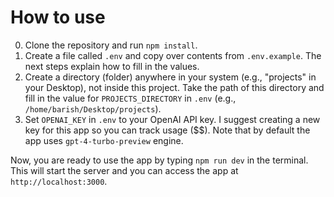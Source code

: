 # How to use

0. Clone the repository and run `npm install`.
1. Create a file called `.env` and copy over contents from `.env.example`. The next steps explain how to fill in the values.
2. Create a directory (folder) anywhere in your system (e.g., "projects" in your Desktop), not inside this project. Take the path of this directory and fill in the value for `PROJECTS_DIRECTORY` in `.env` (e.g., `/home/barish/Desktop/projects`).
3. Set `OPENAI_KEY` in `.env` to your OpenAI API key. I suggest creating a new key for this app so you can track usage ($$). Note that by default the app uses `gpt-4-turbo-preview` engine.

Now, you are ready to use the app by typing `npm run dev` in the terminal. This will start the server and you can access the app at `http://localhost:3000`.
